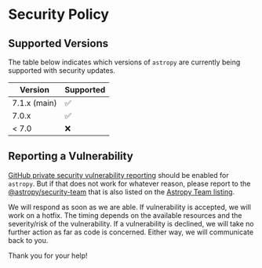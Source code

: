 # Security Policy

## Supported Versions

The table below indicates which versions of `astropy` are
currently being supported with security updates.

| Version | Supported          |
| ------- | ------------------ |
| 7.1.x (main)   | :white_check_mark: |
| 7.0.x   | :white_check_mark: |
| < 7.0   | :x:                |

## Reporting a Vulnerability

[GitHub private security vulnerability reporting](https://docs.github.com/en/code-security/security-advisories/guidance-on-reporting-and-writing/privately-reporting-a-security-vulnerability)
should be enabled for `astropy`. But if that does not work for whatever reason, please report to the
[@astropy/security-team](https://github.com/orgs/astropy/teams/security-team) that is also listed on the [Astropy Team listing](https://www.astropy.org/team).

We will respond as soon as we are able. If vulnerability is accepted, we will work on a hotfix.
The timing depends on the available resources and the severity/risk of the vulnerability.
If a vulnerability is declined, we will take no further action as far as code is concerned. Either way, we will communicate back to you.

Thank you for your help!

